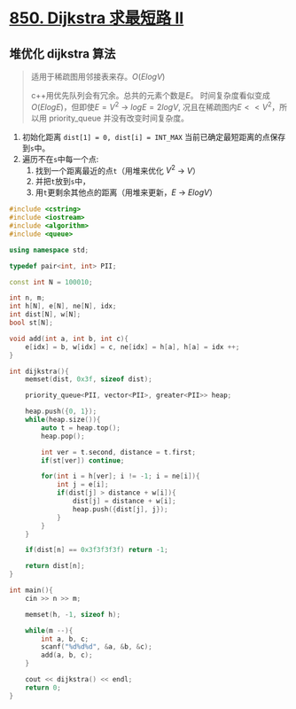 # [850. Dijkstra 求最短路 II](https://www.acwing.com/activity/content/problem/content/919/1/)

## 堆优化 dijkstra 算法

> 适用于稀疏图用邻接表来存。$O(ElogV)$
>
> c++用优先队列会有冗余。总共的元素个数是$E$。
> 时间复杂度看似变成$O(ElogE)$，但即使$E = V^2$ -> $logE = 2logV$, 况且在稀疏图内$E << V^2$，所以用 priority_queue 并没有改变时间复杂度。

1. 初始化距离 `dist[1] = 0, dist[i] = INT_MAX` 当前已确定最短距离的点保存到`s`中。
2. 遍历不在`s`中每一个点:
   1. 找到一个距离最近的点`t`（用堆来优化 $V^2$ -> $V$）
   2. 并把`t`放到`s`中，
   3. 用`t`更剩余其他点的距离（用堆来更新，$E$ -> $ElogV$）

```c++
#include <cstring>
#include <iostream>
#include <algorithm>
#include <queue>

using namespace std;

typedef pair<int, int> PII;

const int N = 100010;

int n, m;
int h[N], e[N], ne[N], idx;
int dist[N], w[N];
bool st[N];

void add(int a, int b, int c){
    e[idx] = b, w[idx] = c, ne[idx] = h[a], h[a] = idx ++;
}

int dijkstra(){
    memset(dist, 0x3f, sizeof dist);

    priority_queue<PII, vector<PII>, greater<PII>> heap;

    heap.push({0, 1});
    while(heap.size()){
        auto t = heap.top();
        heap.pop();

        int ver = t.second, distance = t.first;
        if(st[ver]) continue;

        for(int i = h[ver]; i != -1; i = ne[i]){
            int j = e[i];
            if(dist[j] > distance + w[i]){
                dist[j] = distance + w[i];
                heap.push({dist[j], j});
            }
        }
    }

    if(dist[n] == 0x3f3f3f3f) return -1;

    return dist[n];
}

int main(){
    cin >> n >> m;

    memset(h, -1, sizeof h);

    while(m --){
        int a, b, c;
        scanf("%d%d%d", &a, &b, &c);
        add(a, b, c);
    }

    cout << dijkstra() << endl;
    return 0;
}
```
